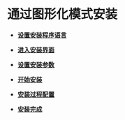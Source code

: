 # 通过图形化模式安装<a name="ZH-CN_TOPIC_0187280594"></a>

-   **[设置安装程序语言](设置安装程序语言.md)**  

-   **[进入安装界面](进入安装界面.md)**  

-   **[设置安装参数](设置安装参数.md)**  

-   **[开始安装](开始安装.md)**  

-   **[安装过程配置](安装过程配置.md)**  

-   **[安装完成](安装完成.md)**  


